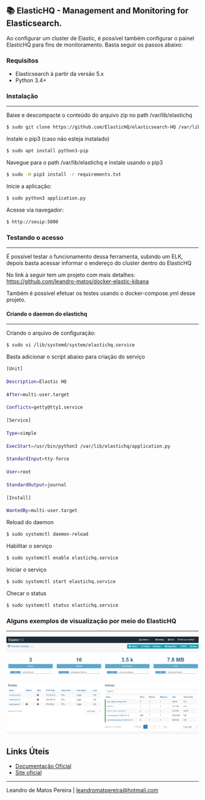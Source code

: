 ## :books: ElasticHQ - Management and Monitoring for Elasticsearch.

Ao configurar um cluster de Elastic, é possível também configurar o painel ElasticHQ para fins de monitoramento. Basta seguir os passos abaixo:

### **Requisitos**

-   Elasticsearch à partir da versão 5.x
-	Python 3.4+

### **Instalação**
----------

Baixe e descompacte o conteúdo do arquivo zip no path /var/lib/elastichq

```sh
$ sudo git clone https://github.com/ElasticHQ/elasticsearch-HQ /var/lib/elastichq
```

Instale o pip3 (caso não esteja instalado)

```sh
$ sudo apt install python3-pip
```

Navegue para o path /var/lib/elastichq  e instale usando o pip3

```sh
$ sudo -H pip3 install -r requirements.txt
```

Inicie a aplicação:
```sh
$ sudo python3 application.py
```

Acesse via navegador:
```sh
$ http://seuip:5000
```

### **Testando o acesso**
----------

É possível testar o funcionamento dessa ferramenta, subindo um ELK, depois basta acessar informar o endereço do cluster dentro do ElasticHQ
 
No link à seguir tem um projeto com mais detalhes: https://github.com/leandro-matos/docker-elastic-kibana 

Também é possível efetuar os testes usando o docker-compose.yml desse projeto.


#### **Criando o daemon do elastichq**
----------

Criando o arquivo de configuração:
```sh
$ sudo vi /lib/systemd/system/elastichq.service
```

Basta adicionar o script abaixo para criação do serviço
```sh
[Unit]

Description=Elastic HQ

After=multi-user.target

Conflicts=getty@tty1.service

[Service]

Type=simple

ExecStart=/usr/bin/python3 /var/lib/elastichq/application.py

StandardInput=tty-force

User=root

StandardOutput=journal

[Install]

WantedBy=multi-user.target
```

Reload do daemon
```sh
$ sudo systemctl daemon-reload
```
Habilitar o serviço
```sh
$ sudo systemctl enable elastichq.service
```
Iniciar o serviço
```sh
$ sudo systemctl start elastichq.service
```
Checar o status
```sh
$ sudo systemctl status elastichq.service
```

### **Alguns exemplos de visualização por meio do ElasticHQ**
----------

![](images/elastichq-index.PNG)

![](images/elastichq-index2.PNG)


## **Links Úteis**
* [Documentação Oficial](http://docs.elastichq.org/installation.html)
* [Site oficial](https://www.elastichq.org/)
----------

Leandro de Matos Pereira |
leandromatpereira@hotmail.com